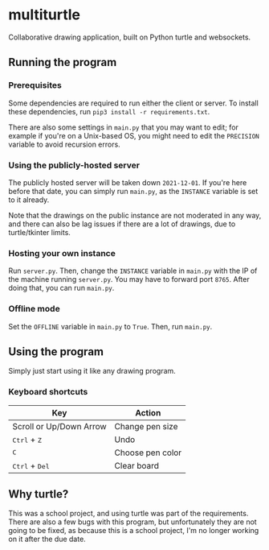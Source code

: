 # multiturtle

Collaborative drawing application, built on Python turtle and websockets.

## Running the program

### Prerequisites

Some dependencies are required to run either the client or server. To install these dependencies, run `pip3 install -r requirements.txt`.

There are also some settings in `main.py` that you may want to edit; for example if you're on a Unix-based OS, you might need to edit the `PRECISION` variable to avoid recursion errors.

### Using the publicly-hosted server

The publicly hosted server will be taken down `2021-12-01`. If you're here before that date, you can simply run `main.py`, as the `INSTANCE` variable is set to it already.

Note that the drawings on the public instance are not moderated in any way, and there can also be lag issues if there are a lot of drawings, due to turtle/tkinter limits.

### Hosting your own instance

Run `server.py`. Then, change the `INSTANCE` variable in `main.py` with the IP of the machine running `server.py`. You may have to forward port `8765`. After doing that, you can run `main.py`.

### Offline mode

Set the `OFFLINE` variable in `main.py` to `True`. Then, run `main.py`.

## Using the program

Simply just start using it like any drawing program.

### Keyboard shortcuts

| Key                              | Action           |
| -------------------------------- | ---------------- |
| Scroll or Up/Down Arrow          | Change pen size  |
| <kbd>Ctrl</kbd> + <kbd>Z</kbd>   | Undo             |
| <kbd>C</kbd>                     | Choose pen color |
| <kbd>Ctrl</kbd> + <kbd>Del</kbd> | Clear board      |

## Why turtle?

This was a school project, and using turtle was part of the requirements. There are also a few bugs with this program, but unfortunately they are not going to be fixed, as because this is a school project, I'm no longer working on it after the due date.
